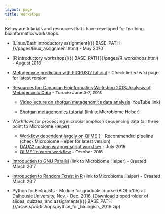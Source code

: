 ```yaml
---
layout: page
title: Workshops
---
```


Below are tutorials and resources that I have developed for teaching bioinformatics workshops.

* [Linux/Bash introductory assignment]({{ BASE_PATH }}/pages/linux_assignment.html) - May 2020  

* [R introductory workshops]({{ BASE_PATH }}/pages/R_workshops.html) - August 2018  

* [Metagenome prediction with PICRUSt2 tutorial](https://github.com/picrust/picrust2/wiki) - Check linked wiki page for latest version

* [Resources for: Canadian Bioinformatics Workshop 2018: Analysis of Metagenomic Data](https://github.com/bioinformaticsdotca/Metagenomics_2018/blob/master/main_metagenomics.md) - Toronto June 5-7, 2018  
     
    * [Video lecture on shotgun metagenomics data analysis](https://www.youtube.com/watch?v=O3Gek4BkR-A&list=PL3izGL6oi0S_mH1C79CQNjVgCZy56WFoq&index=4) (YouTube link)   
    
    * [Shotgun metagenomics tutorial](https://github.com/LangilleLab/microbiome_helper/wiki/CBW-2018-Metagenomic-Taxonomic-and-Functional-Composition-Tutorial) (link to Microbiome Helper)    

* Workflows for processing microbial amplicon sequencing data (all three point to Microbiome Helper):
    * [Workflow dependent largely on QIIME 2](https://github.com/LangilleLab/microbiome_helper/wiki/Amplicon-SOP-v2-(qiime2-2020.2)) - Recommended pipeline (check Microbiome Helper for latest version)  
    * [DADA2 custom wrapper script workflow](https://github.com/LangilleLab/microbiome_helper/wiki/DADA2-16S-Chemerin-Tutorial) - July 2018  
    * [QIIME 1 custom workflow](https://github.com/LangilleLab/microbiome_helper/wiki/16S-tutorial-(chemerin)) - October 2016  

* [Introduction to GNU Parallel](https://github.com/LangilleLab/microbiome_helper/wiki/Quick-Introduction-to-GNU-Parallel) (link to Microbiome Helper) - Created March 2017   

* [Introduction to Random Forest in R](https://github.com/LangilleLab/microbiome_helper/wiki/Random-Forest-Tutorial) (link to Microbiome Helper) - Created March 2017   

* Python for Biologists - Module for graduate course (BIOL5705) at Dalhousie University, Nov. - Dec. 2016. [Download zipped folder of slides, quizzes, and assignments]({{ BASE_PATH }}/assets/workshops/python_for_biologists_2016.zip)



